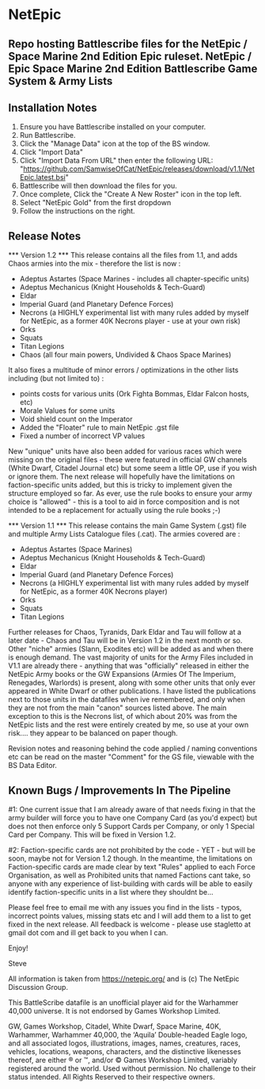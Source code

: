 # NetEpic
Repo hosting Battlescribe files for the NetEpic / Space Marine 2nd Edition Epic ruleset.
NetEpic / Epic Space Marine 2nd Edition Battlescribe Game System & Army Lists
-----------------------------------------------------------------------------

Installation Notes
------------------

1) Ensure you have Battlescribe installed on your computer.
2) Run Battlescribe.
3) Click the "Manage Data" icon at the top of the BS window.
4) Click "Import Data"
5) Click "Import Data From URL" then enter the following URL: "https://github.com/SamwiseOfCat/NetEpic/releases/download/v1.1/NetEpic.latest.bsi"
6) Battlescribe will then download the files for you.
7) Once complete, Click the "Create A New Roster" icon in the top left.
8) Select "NetEpic Gold" from the first dropdown
9) Follow the instructions on the right.


Release Notes
-------------

*** Version 1.2 ***
This release contains all the files from 1.1, and adds Chaos armies into the mix - therefore the list is now :

* Adeptus Astartes (Space Marines - includes all chapter-specific units)
* Adeptus Mechanicus (Knight Households & Tech-Guard)
* Eldar
* Imperial Guard (and Planetary Defence Forces)
* Necrons (a HIGHLY experimental list with many rules added by myself for NetEpic, as a former 40K Necrons player - use at your own risk)
* Orks
* Squats
* Titan Legions
* Chaos (all four main powers, Undivided & Chaos Space Marines)

It also fixes a multitude of minor errors / optimizations in the other lists including (but not limited to) :

* points costs for various units (Ork Fighta Bommas, Eldar Falcon hosts, etc)
* Morale Values for some units
* Void shield count on the Imperator
* Added the "Floater" rule to main NetEpic .gst file
* Fixed a number of incorrect VP values

New "unique" units have also been added for various races which were missing on the original files - these were featured in official GW channels (White Dwarf, Citadel Journal etc) but some seem a little OP, use if you wish or ignore them.
The next release will hopefully have the limitations on faction-specific units added, but this is tricky to implement given the structure employed so far. As ever, use the rule books to ensure your army choice is "allowed" - this is a 
tool to aid in force composition and is not intended to be a replacement for actually using the rule books ;-)

*** Version 1.1 ***
This release contains the main Game System (.gst) file and multiple Army Lists Catalogue files (.cat). The armies covered are :

* Adeptus Astartes (Space Marines)
* Adeptus Mechanicus (Knight Households & Tech-Guard)
* Eldar
* Imperial Guard (and Planetary Defence Forces)
* Necrons (a HIGHLY experimental list with many rules added by myself for NetEpic, as a former 40K Necrons player)
* Orks
* Squats
* Titan Legions

Further releases for Chaos, Tyranids, Dark Eldar and Tau will follow at a later date - Chaos and Tau will be in Version 1.2 in the next month or so. Other "niche" armies (Slann, Exodites etc) will be added as and when there is enough demand. 
The vast majority of units for the Army Files included in V1.1 are already there - anything that was "officially" released in either the NetEpic Army books or the GW Expansions (Armies Of The Imperium, Renegades, Warlords) is present, 
along with some other units that only ever appeared in White Dwarf or other publications. I have listed the publications next to those units in the datafiles when ive remembered, and only when they are not from the main "canon" sources listed above. 
The main exception to this is the Necrons list, of which about 20% was from the NetEpic lists and the rest were entirely created by me, so use at your own risk.... they appear to be balanced on paper though.

Revision notes and reasoning behind the code applied / naming conventions etc can be read on the master "Comment" for the GS file, viewable with the BS Data Editor.


Known Bugs / Improvements In The Pipeline
-----------------------------------------

#1: One current issue that I am already aware of that needs fixing in that the army builder will force you to have one Company Card (as you'd expect) but does not then enforce only 5 Support Cards per Company, or only 1 Special Card per Company. This will be fixed in Version 1.2.

#2:  Faction-specific cards are not prohibited by the code - YET - but will be soon, maybe not for Version 1.2 though. In the meantime, the limitations on Faction-specific cards are made clear by text "Rules" applied to each Force Organisation, 
as well as Prohibited units that named Factions cant take, so anyone with any experience of list-building with cards will be able to easily identify faction-specific units in a list where they shouldnt be...

Please feel free to email me with any issues you find in the lists - typos, incorrect points values, missing stats etc and I will add them to a list to get fixed in the next release. All feedback is welcome - please use stagletto at gmail dot com and ill get back to you when I can.

Enjoy!

Steve

All information is taken from https://netepic.org/ and is (c) The NetEpic Discussion Group.

This BattleScribe datafile is an unofficial player aid for the Warhammer 40,000 universe. It is not endorsed by Games Workshop Limited.

GW, Games Workshop, Citadel, White Dwarf, Space Marine, 40K, Warhammer, Warhammer 40,000, the ‘Aquila’ Double-headed Eagle logo, and all associated logos, illustrations, images, names, creatures, races, vehicles, locations, weapons, characters, and the distinctive likenesses thereof,
are either ® or ™, and/or © Games Workshop Limited, variably registered around the world. Used without permission. No challenge to their status intended. All Rights Reserved to their respective owners.
